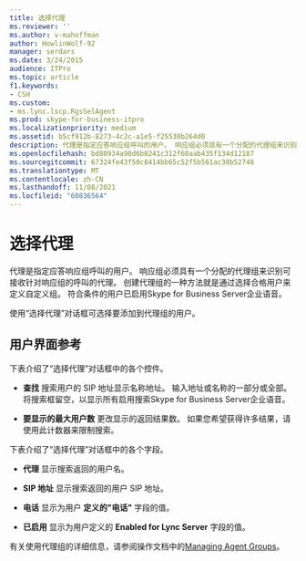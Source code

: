 ```yaml
---
title: 选择代理
ms.reviewer: ''
ms.author: v-mahoffman
author: HowlinWolf-92
manager: serdars
ms.date: 3/24/2015
audience: ITPro
ms.topic: article
f1.keywords:
- CSH
ms.custom:
- ms.lync.lscp.RgsSelAgent
ms.prod: skype-for-business-itpro
ms.localizationpriority: medium
ms.assetid: b5cf912b-8273-4c2c-a1e5-f25530b264d0
description: 代理是指定应答响应组呼叫的用户。 响应组必须具有一个分配的代理组来识别可接收针对响应组的呼叫的代理。 创建代理组的一种方法就是通过选择合格用户来定义自定义组。 符合条件的用户已启用Skype for Business Server企业语音。
ms.openlocfilehash: bd80934a90d6b0241c312f60aab435f134d12187
ms.sourcegitcommit: 67324fe43f50c8414bb65c52f5b561ac30b52748
ms.translationtype: MT
ms.contentlocale: zh-CN
ms.lasthandoff: 11/08/2021
ms.locfileid: "60836564"
---
```

# <a name="select-agents"></a>选择代理

代理是指定应答响应组呼叫的用户。 响应组必须具有一个分配的代理组来识别可接收针对响应组的呼叫的代理。 创建代理组的一种方法就是通过选择合格用户来定义自定义组。 符合条件的用户已启用Skype for Business Server企业语音。

使用“选择代理”对话框可选择要添加到代理组的用户。

## <a name="ui-reference"></a>用户界面参考

下表介绍了“选择代理”对话框中的各个控件。

- **查找** 搜索用户的 SIP 地址显示名称地址。 输入地址或名称的一部分或全部。 将搜索框留空，以显示所有启用搜索Skype for Business Server企业语音。

- **要显示的最大用户数** 更改显示的返回结果数。 如果您希望获得许多结果，请使用此计数器来限制搜索。

下表介绍了“选择代理”对话框中的各个字段。

- **代理** 显示搜索返回的用户名。

- **SIP 地址** 显示搜索返回的用户 SIP 地址。

- **电话** 显示为用户 **定义的"电话"** 字段的值。

- **已启用** 显示为用户定义的 **Enabled for Lync Server** 字段的值。

有关使用代理组的详细信息，请参阅操作文档中的[Managing Agent Groups](/previous-versions/office/lync-server-2013/lync-server-2013-managing-response-group-agent-groups)。